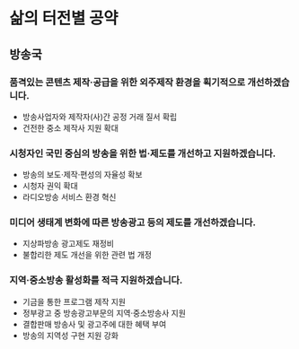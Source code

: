 # 삶의 터전별 공약

## 방송국

### 품격있는 콘텐츠 제작·공급을 위한 외주제작 환경을 획기적으로 개선하겠습니다.
- 방송사업자와 제작자(사)간 공정 거래 질서 확립
- 건전한 중소 제작사 지원 확대

### 시청자인 국민 중심의 방송을 위한 법·제도를 개선하고 지원하겠습니다.
- 방송의 보도·제작·편성의 자율성 확보
- 시청자 권익 확대
- 라디오방송 서비스 환경 혁신

### 미디어 생태계 변화에 따른 방송광고 등의 제도를 개선하겠습니다.
- 지상파방송 광고제도 재정비
- 불합리한 제도 개선을 위한 관련 법 개정

### 지역·중소방송 활성화를 적극 지원하겠습니다.
- 기금을 통한 프로그램 제작 지원
- 정부광고 중 방송광고부문의 지역·중소방송사 지원
- 결합판매 방송사 및 광고주에 대한 혜택 부여
- 방송의 지역성 구현 지원 강화